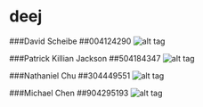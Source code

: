 # deej

###David Scheibe
##004124290
![alt tag](https://raw.githubusercontent.com/scalableinternetservices/deej/master/photos/David_Scheibe.jpg)

###Patrick Killian Jackson
##504184347
![alt tag](https://raw.githubusercontent.com/scalableinternetservices/deej/master/photos/Killian_Jackson.jpg)

###Nathaniel Chu
##304449551
![alt tag](https://raw.githubusercontent.com/scalableinternetservices/deej/master/photos/Nathaniel_Chu.jpg)

###Michael Chen
##904295193
![alt tag](https://raw.githubusercontent.com/scalableinternetservices/deej/master/photos/Michael_Chen.jpg)

